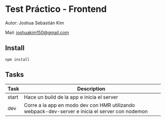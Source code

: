 # Test  Práctico  -  Frontend

Autor: Joshua Sebastián Kim

Mail: joshuakim150@gmail.com

## Install

`npm install`

## Tasks

|Task|Description|
|---|---|
|start|Hace un build de la app e inicia el server|
|dev|Corre a la app en modo dev con HMR utilizando webpack-dev-server e inicia el server con nodemon|